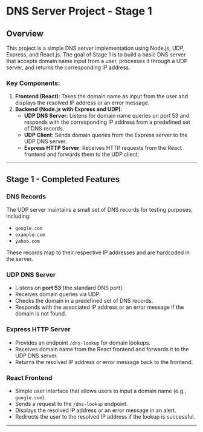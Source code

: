# DNS Server Project - Stage 1

## Overview
This project is a simple DNS server implementation using Node.js, UDP, Express, and React.js. The goal of Stage 1 is to build a basic DNS server that accepts domain name input from a user, processes it through a UDP server, and returns the corresponding IP address.

### Key Components:
1. **Frontend (React)**: Takes the domain name as input from the user and displays the resolved IP address or an error message.
2. **Backend (Node.js with Express and UDP)**:
   - **UDP DNS Server**: Listens for domain name queries on port 53 and responds with the corresponding IP address from a predefined set of DNS records.
   - **UDP Client**: Sends domain queries from the Express server to the UDP DNS server.
   - **Express HTTP Server**: Receives HTTP requests from the React frontend and forwards them to the UDP client.

---

## Stage 1 - Completed Features

### DNS Records
The UDP server maintains a small set of DNS records for testing purposes, including:
- `google.com`
- `example.com`
- `yahoo.com`

These records map to their respective IP addresses and are hardcoded in the server.

### UDP DNS Server
- Listens on **port 53** (the standard DNS port).
- Receives domain queries via UDP.
- Checks the domain in a predefined set of DNS records.
- Responds with the associated IP address or an error message if the domain is not found.

### Express HTTP Server
- Provides an endpoint `/dns-lookup` for domain lookups.
- Receives domain name from the React frontend and forwards it to the UDP DNS server.
- Returns the resolved IP address or error message back to the frontend.

### React Frontend
- Simple user interface that allows users to input a domain name (e.g., `google.com`).
- Sends a request to the `/dns-lookup` endpoint.
- Displays the resolved IP address or an error message in an alert.
- Redirects the user to the resolved IP address if the lookup is successful.

---
